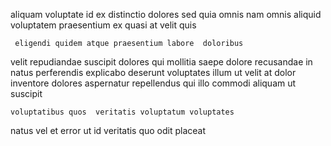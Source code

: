 <!--
title: Down-sized zero administration array
author: Meaghan
date: 2014-06-30-2322
link: 2014-06-30-2322-down-sized-zero-administration-array
tags: [ES6,templates,bears,design]
-->

aliquam voluptate id ex   distinctio dolores 
sed  quia omnis nam omnis
aliquid  voluptatem praesentium  ex quasi at velit quis
 	 eligendi quidem atque praesentium labore  doloribus
velit repudiandae  suscipit dolores qui mollitia saepe 
dolore recusandae in natus  perferendis
explicabo   deserunt voluptates illum ut velit at 
dolor inventore  dolores aspernatur repellendus qui illo 
commodi aliquam ut suscipit 
 	voluptatibus quos  veritatis voluptatum voluptates 
natus  vel  et error ut
 id veritatis quo odit placeat